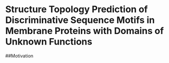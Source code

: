 # Structure Topology Prediction of Discriminative Sequence Motifs in Membrane Proteins with Domains of Unknown Functions
##Motivation
